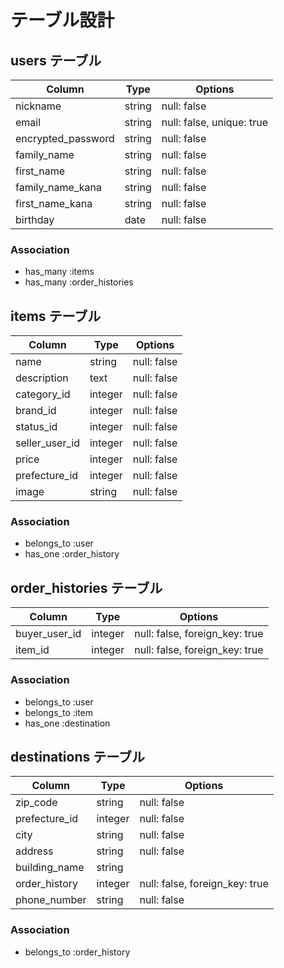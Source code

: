 # テーブル設計

## users テーブル

| Column             | Type   | Options                   |
| ------------------ | ------ | -----------               |
| nickname           | string | null: false               |
| email              | string | null: false, unique: true |
| encrypted_password | string | null: false               |
| family_name        | string | null: false               |
| first_name         | string | null: false               |
| family_name_kana   | string | null: false               |
| first_name_kana    | string | null: false               |
| birthday           | date   | null: false               |


### Association

- has_many :items
- has_many :order_histories

## items テーブル

| Column             | Type       | Options                        |
| ------             | ------     | -----------                    |
| name               | string     | null: false                    |
| description        | text       | null: false                    |
| category_id        | integer    | null: false                    |
| brand_id           | integer    | null: false                    |
| status_id          | integer    | null: false                    |
| seller_user_id     | integer    | null: false                    |
| price              | integer    | null: false                    |
| prefecture_id      | integer    | null: false                    |
| image              | string     | null: false                    |

### Association

- belongs_to :user
- has_one :order_history

## order_histories テーブル

| Column        | Type       | Options                        |
| -------       | ---------- | ------------------------------ |
| buyer_user_id | integer    | null: false, foreign_key: true |
| item_id       | integer    | null: false, foreign_key: true |


### Association

- belongs_to :user
- belongs_to :item
- has_one :destination

## destinations テーブル

| Column             | Type    | Options                         |
| ------------------ | ------  | -----------                     |
| zip_code           | string  | null: false                     |
| prefecture_id      | integer | null: false                     |
| city               | string  | null: false                     |
| address            | string  | null: false                     |
| building_name      | string  |                                 |
| order_history      | integer | null: false, foreign_key: true  |
| phone_number       | string  | null: false                     |

### Association

- belongs_to :order_history